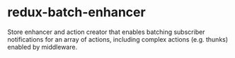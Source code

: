 # redux-batch-enhancer
Store enhancer and action creator that enables batching subscriber notifications for an array of actions, including complex actions (e.g. thunks) enabled by middleware.

